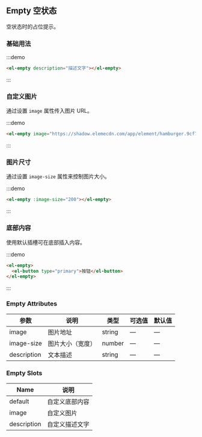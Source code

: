 ## Empty 空状态

空状态时的占位提示。

### 基础用法

:::demo

```html
<el-empty description="描述文字"></el-empty>
```
:::

### 自定义图片

通过设置 `image` 属性传入图片 URL。

:::demo

```html
<el-empty image="https://shadow.elemecdn.com/app/element/hamburger.9cf7b091-55e9-11e9-a976-7f4d0b07eef6.png"></el-empty>
```
:::

### 图片尺寸

通过设置 `image-size` 属性来控制图片大小。

:::demo

```html
<el-empty :image-size="200"></el-empty>
```
:::

### 底部内容

使用默认插槽可在底部插入内容。

:::demo
```html
<el-empty>
  <el-button type="primary">按钮</el-button>
</el-empty>
```
:::

### Empty Attributes
| 参数          | 说明            | 类型            | 可选值                 | 默认值   |
|-------------  |---------------- |---------------- |---------------------- |-------- |
| image          | 图片地址         | string  |          —             |    —     |
| image-size    | 图片大小（宽度）  | number | — |    —  |
| description  | 文本描述    | string  |    —  |  — |

### Empty Slots

| Name | 说明 |
|------|--------|
| default | 自定义底部内容  |
| image | 自定义图片     |
| description | 自定义描述文字     |